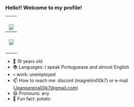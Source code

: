 ### Hello!! Welcome to my profile!

| <br><img src="https://media1.giphy.com/media/v1.Y2lkPTc5MGI3NjExZnRtNGhnbGs1Mjl6N2d6ZGc0dGZ5c2p2ZW4weXBwM25qajlwMTN5NSZlcD12MV9pbnRlcm5hbF9naWZfYnlfaWQmY3Q9Zw/XewVsOFrci69EyBXM8/giphy.gif" width="90%" >|
|------------------------------------------------------------------------------------------------------------------------------|
| <br><div align="center"><img src="https://github-readme-stats.vercel.app/api/top-langs/?username=Chris00k7&layout=compact&langs_count=20&theme=dracula&border_color=ff6e96" width="90%" ></div><br>|

- 🎂 19 years old
- 📚 Languages: I speak Portuguease and almost English
- 💀 work: unemployed
- 📫 How to reach me: discord (magrelim00k7) or e-mail (Jeanpereira00k7@gmail.com)
- 😄 Pronouns: any
- 🎲 Fun fact: potato
